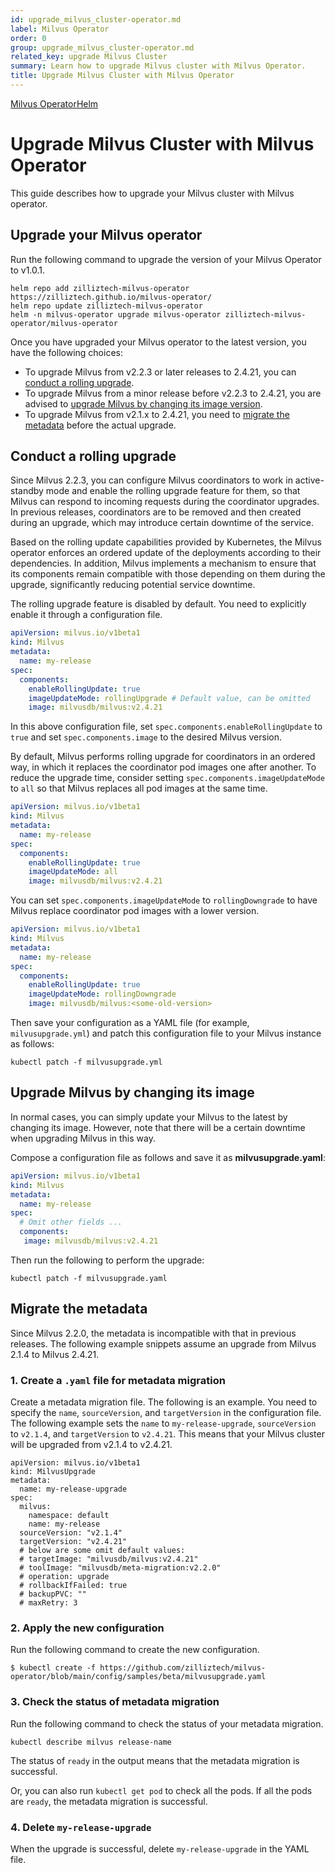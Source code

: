 ```yaml
---
id: upgrade_milvus_cluster-operator.md
label: Milvus Operator
order: 0
group: upgrade_milvus_cluster-operator.md
related_key: upgrade Milvus Cluster
summary: Learn how to upgrade Milvus cluster with Milvus Operator.
title: Upgrade Milvus Cluster with Milvus Operator
---
```


<div class="tab-wrapper"><a href="upgrade_milvus_cluster-operator.md" class='active '>Milvus Operator</a><a href="upgrade_milvus_cluster-helm.md" class=''>Helm</a></div>

# Upgrade Milvus Cluster with Milvus Operator

This guide describes how to upgrade your Milvus cluster with Milvus operator. 

## Upgrade your Milvus operator

Run the following command to upgrade the version of your Milvus Operator to v1.0.1.

```
helm repo add zilliztech-milvus-operator https://zilliztech.github.io/milvus-operator/
helm repo update zilliztech-milvus-operator
helm -n milvus-operator upgrade milvus-operator zilliztech-milvus-operator/milvus-operator
```

Once you have upgraded your Milvus operator to the latest version, you have the following choices:

- To upgrade Milvus from v2.2.3 or later releases to 2.4.21, you can [conduct a rolling upgrade](#Conduct-a-rolling-upgrade).
- To upgrade Milvus from a minor release before v2.2.3 to 2.4.21, you are advised to [upgrade Milvus by changing its image version](#Upgrade-Milvus-by-changing-its-image).
- To upgrade Milvus from v2.1.x to 2.4.21, you need to [migrate the metadata](#Migrate-the-metadata) before the actual upgrade.

## Conduct a rolling upgrade

Since Milvus 2.2.3, you can configure Milvus coordinators to work in active-standby mode and enable the rolling upgrade feature for them, so that Milvus can respond to incoming requests during the coordinator upgrades. In previous releases, coordinators are to be removed and then created during an upgrade, which may introduce certain downtime of the service.

Based on the rolling update capabilities provided by Kubernetes, the Milvus operator enforces an ordered update of the deployments according to their dependencies. In addition, Milvus implements a mechanism to ensure that its components remain compatible with those depending on them during the upgrade, significantly reducing potential service downtime.

The rolling upgrade feature is disabled by default. You need to explicitly enable it through a configuration file.

```yaml
apiVersion: milvus.io/v1beta1
kind: Milvus
metadata:
  name: my-release
spec:
  components:
    enableRollingUpdate: true
    imageUpdateMode: rollingUpgrade # Default value, can be omitted
    image: milvusdb/milvus:v2.4.21
```

In this above configuration file, set `spec.components.enableRollingUpdate` to `true` and set `spec.components.image` to the desired Milvus version.

By default, Milvus performs rolling upgrade for coordinators in an ordered way, in which it replaces the coordinator pod images one after another. To reduce the upgrade time, consider setting `spec.components.imageUpdateMode` to `all` so that Milvus replaces all pod images at the same time.

```yaml
apiVersion: milvus.io/v1beta1
kind: Milvus
metadata:
  name: my-release
spec:
  components:
    enableRollingUpdate: true
    imageUpdateMode: all
    image: milvusdb/milvus:v2.4.21
```

You can set `spec.components.imageUpdateMode` to `rollingDowngrade` to have Milvus replace coordinator pod images with a lower version.

```yaml
apiVersion: milvus.io/v1beta1
kind: Milvus
metadata:
  name: my-release
spec:
  components:
    enableRollingUpdate: true
    imageUpdateMode: rollingDowngrade
    image: milvusdb/milvus:<some-old-version>
```

Then save your configuration as a YAML file (for example, `milvusupgrade.yml`) and patch this configuration file to your Milvus instance as follows:

```shell
kubectl patch -f milvusupgrade.yml
```


## Upgrade Milvus by changing its image

In normal cases, you can simply update your Milvus to the latest by changing its image. However, note that there will be a certain downtime when upgrading Milvus in this way.

Compose a configuration file as follows and save it as **milvusupgrade.yaml**:

```yaml
apiVersion: milvus.io/v1beta1
kind: Milvus
metadata:
  name: my-release
spec:
  # Omit other fields ...
  components:
   image: milvusdb/milvus:v2.4.21
```

Then run the following to perform the upgrade:

```shell
kubectl patch -f milvusupgrade.yaml
```

## Migrate the metadata

Since Milvus 2.2.0, the metadata is incompatible with that in previous releases. The following example snippets assume an upgrade from Milvus 2.1.4 to Milvus 2.4.21.

### 1. Create a `.yaml` file for metadata migration

Create a metadata migration file. The following is an example. You need to specify the `name`, `sourceVersion`, and `targetVersion` in the configuration file. The following example sets the `name` to `my-release-upgrade`, `sourceVersion` to `v2.1.4`, and `targetVersion` to `v2.4.21`. This means that your Milvus cluster will be upgraded from v2.1.4 to v2.4.21.

```
apiVersion: milvus.io/v1beta1
kind: MilvusUpgrade
metadata:
  name: my-release-upgrade
spec:
  milvus:
    namespace: default
    name: my-release
  sourceVersion: "v2.1.4"
  targetVersion: "v2.4.21"
  # below are some omit default values:
  # targetImage: "milvusdb/milvus:v2.4.21"
  # toolImage: "milvusdb/meta-migration:v2.2.0"
  # operation: upgrade
  # rollbackIfFailed: true
  # backupPVC: ""
  # maxRetry: 3
```



### 2. Apply the new configuration

Run the following command to create the new configuration.

```
$ kubectl create -f https://github.com/zilliztech/milvus-operator/blob/main/config/samples/beta/milvusupgrade.yaml
```



### 3. Check the status of metadata migration

Run the following command to check the status of your metadata migration.

```
kubectl describe milvus release-name
```

The status of `ready` in the output means that the metadata migration is successful.

Or, you can also run `kubectl get pod` to check all the pods. If all the pods are `ready`, the metadata migration is successful.



### 4. Delete `my-release-upgrade`

When the upgrade is successful, delete `my-release-upgrade` in the YAML file.
